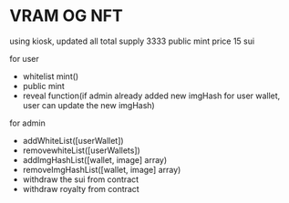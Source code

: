 # VRAM OG NFT

using kiosk, updated all
total supply 3333
public mint price 15 sui

for user

- whitelist mint()
- public mint
- reveal function(if admin already added new imgHash for user wallet, user can update the new imgHash)

for admin

- addWhiteList([userWallet])
- removewhiteList([userWallets])
- addImgHashList([wallet, image] array)
- removeImgHashList([wallet, image] array)
- withdraw the sui from contract
- withdraw royalty from contract



